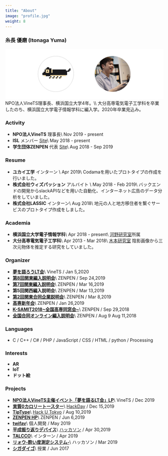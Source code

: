 ```yaml
---
title: "About"
image: "profile.jpg"
weight: 8
---
```


### 糸長 優磨 (Itonaga Yuma)
<img src="about.png" class="img-none-shadow">
<!-- ![Sample image](about.png) -->
NPO法人VineTS理事長、横浜国立大学4年。\\
大分高専電気電子工学科を卒業したのち、横浜国立大学電子情報学科に編入学。2020年卒業見込み。

### Activity <i class="fas fa-flag"></i>
- **NPO法人VineTS** 理事長\\
  Nov 2019 - present
- **ISL** メンバー [Site](https://ynu-isc-isl2015.jimdofree.com/)\\
  May 2018 - present
- **学生団体ZENPEN** 代表 [Site](https://www.zenpen-kosen.com/)\\
  Aug 2018 - Sep 2019

### Resume <i class="fas fa-briefcase"></i>
- **ユカイ工学** インターン \\
  Apr 2019\\
  Codamaを用いたプロトタイプの作成を行いました。
- **株式会社ウィズパッション** アルバイト \\
  May 2018 - Feb 2019\\
  バックエンドの開発からslackAPIなどを用いた自動化、インターネット広告のデータ分析をしていました。
- **株式会社LASSIC** インターン\\
  Aug 2018\\
  地元の人と地方移住者を繋ぐサービスのプロトタイプ作成をしました。

### Academia <i class="fas fa-user-graduate"></i>
- **横浜国立大学電子情報学科**\\
  Apr 2018 - present\\
  [河野研究室](http://www.kohnolab.dnj.ynu.ac.jp/)所属
- **大分高専電気電子工学科**\\
  Apr 2013 - Mar 2018\\
  [木本研究室](https://www.kimotolab.ml/) 陰影画像から三次元物体を推定する研究をしていました。

### Organizer <i class="fas fa-user-alt"></i>
- **[夢を語ろうLT会](https://yuma1100.github.io/tell_a_dream_LT/index.html)**\\
  VineTS / Jan 5,2020
- **[第8回関東編入説明会](https://www.zenpen-kosen.com/blog/report-jobhunting3rd/)**\\
  ZENPEN / Sep 24,2019
- **[第7回関東編入説明会](https://www.zenpen-kosen.com/blog/transferconf-7th-tokyo/)**\\
  ZENPEN / Mar 16,2019
- **第5回関西編入説明会**\\
  ZENPEN / Mar 13,2019
- **[第2回関東合同企業説明会](https://www.zenpen-kosen.com/blog/report-jobhunting3rd/)**\\
  ZENPEN / Mar 8,2019
- **[高専新年会](https://www.zenpen-kosen.com/blog/events2018-1/)**\\
  ZENPEN / Jan 26,2019
- **[K-SAMIT2018~全国高専同窓会~](https://ksamit.doorkeeper.jp/events/79554)**\\
  ZENPEN / Sep 29,2018
- **[全国合同オンライン編入説明会](https://www.zenpen-kosen.com/blog/event-online01/)**\\
  ZENPEN / Aug 9 Aug 11,2018

### Languages <i class="fas fa-code"></i>
- C / C++ / C# / PHP / JavaScript / CSS / HTML / python / Processing
  
### Interests <i class="fas fa-lightbulb"></i>
- **AR**
- **IoT**
- **ドット絵**
  
### Projects <i class="fas fa-wrench"></i>
- **[NPO法人VineTS主催イベント「夢を語るLT会」LP](../projects/2019dream_lt_lp/)**\\
  VineTS / Dec 2019
- **[実質0カロリートースター](../projects/0caltoaster/)**\\
  [HackDay](https://hackday.jp/) / Dec 15,2019
- **[TipType](../projects/tiptype/)**\\
  [Hack U Tokyo](https://hacku.yahoo.co.jp/hacku2019tokyo/) / Aug 10,2019
- **[ZENPEN HP](../projects/zenpen_hp/)**\\
  ZENPEN / Jun 6,2019
- **[twifav](../projects/twifav/)**\\
  個人開発 / May 2019
- **[平成振り返りデバイス](../projects/lookbackheise/)**\\
  [ハッカソン](https://www.cyberagent.co.jp/careers/students/event/detail/id=22909) / Apr 30,2019
- **[TALCCO](../projects/talcco/)**\\
  インターン / Apr 2019
- **[リォウ-酔い度測定システム-](../projects/alcoholsensor/)**\\
  ハッカソン / Mar 2019
- **[シガダイゴ](../projects/shigadaigo/)**\\
  授業 / Jun 2017